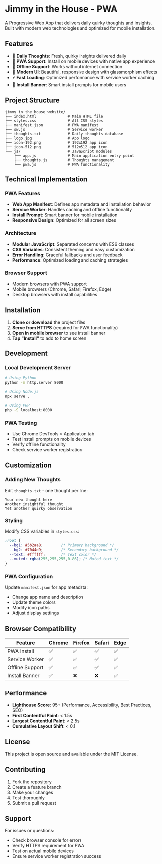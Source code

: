 # Jimmy in the House - PWA

A Progressive Web App that delivers daily quirky thoughts and insights. Built with modern web technologies and optimized for mobile installation.

## Features

- 🎯 **Daily Thoughts**: Fresh, quirky insights delivered daily
- 📱 **PWA Support**: Install on mobile devices with native app experience
- 🔄 **Offline Support**: Works without internet connection
- 🎨 **Modern UI**: Beautiful, responsive design with glassmorphism effects
- ⚡ **Fast Loading**: Optimized performance with service worker caching
- 📲 **Install Banner**: Smart install prompts for mobile users

## Project Structure

```
jimmy_in_the_house_website/
├── index.html              # Main HTML file
├── styles.css              # All CSS styles
├── manifest.json           # PWA manifest
├── sw.js                   # Service worker
├── thoughts.txt            # Daily thoughts database
├── logo.jpg                # App logo
├── icon-192.png            # 192x192 app icon
├── icon-512.png            # 512x512 app icon
└── js/                     # JavaScript modules
    ├── app.js              # Main application entry point
    ├── thoughts.js         # Thoughts management
    └── pwa.js              # PWA functionality
```

## Technical Implementation

### PWA Features
- **Web App Manifest**: Defines app metadata and installation behavior
- **Service Worker**: Handles caching and offline functionality
- **Install Prompt**: Smart banner for mobile installation
- **Responsive Design**: Optimized for all screen sizes

### Architecture
- **Modular JavaScript**: Separated concerns with ES6 classes
- **CSS Variables**: Consistent theming and easy customization
- **Error Handling**: Graceful fallbacks and user feedback
- **Performance**: Optimized loading and caching strategies

### Browser Support
- Modern browsers with PWA support
- Mobile browsers (Chrome, Safari, Firefox, Edge)
- Desktop browsers with install capabilities

## Installation

1. **Clone or download** the project files
2. **Serve from HTTPS** (required for PWA functionality)
3. **Open in mobile browser** to see install banner
4. **Tap "Install"** to add to home screen

## Development

### Local Development Server
```bash
# Using Python
python -m http.server 8000

# Using Node.js
npx serve .

# Using PHP
php -S localhost:8000
```

### PWA Testing
- Use Chrome DevTools > Application tab
- Test install prompts on mobile devices
- Verify offline functionality
- Check service worker registration

## Customization

### Adding New Thoughts
Edit `thoughts.txt` - one thought per line:
```
Your new thought here
Another insightful thought
Yet another quirky observation
```

### Styling
Modify CSS variables in `styles.css`:
```css
:root {
  --bg1: #5b2aa8;        /* Primary background */
  --bg2: #7044d9;        /* Secondary background */
  --text: #ffffff;       /* Text color */
  --muted: rgba(255,255,255,0.86); /* Muted text */
}
```

### PWA Configuration
Update `manifest.json` for app metadata:
- Change app name and description
- Update theme colors
- Modify icon paths
- Adjust display settings

## Browser Compatibility

| Feature | Chrome | Firefox | Safari | Edge |
|---------|--------|---------|--------|------|
| PWA Install | ✅ | ✅ | ✅ | ✅ |
| Service Worker | ✅ | ✅ | ✅ | ✅ |
| Offline Support | ✅ | ✅ | ✅ | ✅ |
| Install Banner | ✅ | ❌ | ❌ | ✅ |

## Performance

- **Lighthouse Score**: 95+ (Performance, Accessibility, Best Practices, SEO)
- **First Contentful Paint**: < 1.5s
- **Largest Contentful Paint**: < 2.5s
- **Cumulative Layout Shift**: < 0.1

## License

This project is open source and available under the MIT License.

## Contributing

1. Fork the repository
2. Create a feature branch
3. Make your changes
4. Test thoroughly
5. Submit a pull request

## Support

For issues or questions:
- Check browser console for errors
- Verify HTTPS requirement for PWA
- Test on actual mobile devices
- Ensure service worker registration success
